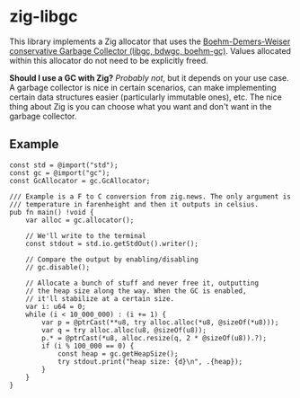 # zig-libgc

This library implements a Zig allocator that uses the
[Boehm-Demers-Weiser conservative Garbage Collector (libgc, bdwgc, boehm-gc)](https://github.com/ivmai/bdwgc).
Values allocated within this allocator do not need to be explicitly
freed.

**Should I use a GC with Zig?** _Probably not_, but it depends on your
use case. A garbage collector is nice in certain scenarios, can make
implementing certain data structures easier (particularly immutable ones),
etc. The nice thing about Zig is you can choose what you want and don't
want in the garbage collector.

## Example

```zig
const std = @import("std");
const gc = @import("gc");
const GcAllocator = gc.GcAllocator;

/// Example is a F to C conversion from zig.news. The only argument is
/// temperature in farenheight and then it outputs in celsius.
pub fn main() !void {
    var alloc = gc.allocator();

    // We'll write to the terminal
    const stdout = std.io.getStdOut().writer();

    // Compare the output by enabling/disabling
    // gc.disable();

    // Allocate a bunch of stuff and never free it, outputting
    // the heap size along the way. When the GC is enabled,
    // it'll stabilize at a certain size.
    var i: u64 = 0;
    while (i < 10_000_000) : (i += 1) {
        var p = @ptrCast(**u8, try alloc.alloc(*u8, @sizeOf(*u8)));
        var q = try alloc.alloc(u8, @sizeOf(u8));
        p.* = @ptrCast(*u8, alloc.resize(q, 2 * @sizeOf(u8)).?);
        if (i % 100_000 == 0) {
            const heap = gc.getHeapSize();
            try stdout.print("heap size: {d}\n", .{heap});
        }
    }
}
```
